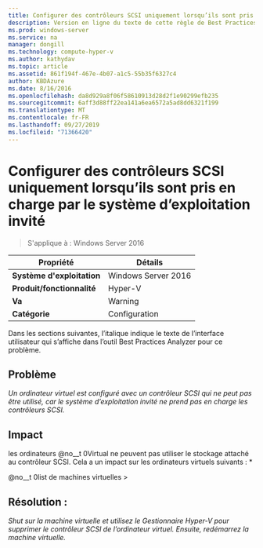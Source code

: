 ```yaml
---
title: Configurer des contrôleurs SCSI uniquement lorsqu’ils sont pris en charge par le système d’exploitation invité
description: Version en ligne du texte de cette règle de Best Practices Analyzer.
ms.prod: windows-server
ms.service: na
manager: dongill
ms.technology: compute-hyper-v
ms.author: kathydav
ms.topic: article
ms.assetid: 861f194f-467e-4b07-a1c5-55b35f6327c4
author: KBDAzure
ms.date: 8/16/2016
ms.openlocfilehash: da8d929a8f06f58610913d28d2f1e90299efb235
ms.sourcegitcommit: 6aff3d88ff22ea141a6ea6572a5ad8dd6321f199
ms.translationtype: MT
ms.contentlocale: fr-FR
ms.lasthandoff: 09/27/2019
ms.locfileid: "71366420"
---
```

# <a name="configure-scsi-controllers-only-when-supported-by-the-guest-operating-system"></a>Configurer des contrôleurs SCSI uniquement lorsqu’ils sont pris en charge par le système d’exploitation invité

>S'applique à : Windows Server 2016


  
|Propriété|Détails|  
|-|-|  
|**Système d'exploitation**|Windows Server 2016|  
|**Produit/fonctionnalité**|Hyper-V|  
|**Va**|Warning|  
|**Catégorie**|Configuration|  
  
Dans les sections suivantes, l’italique indique le texte de l’interface utilisateur qui s’affiche dans l’outil Best Practices Analyzer pour ce problème.  
  
## <a name="issue"></a>Problème  
  
*Un ordinateur virtuel est configuré avec un contrôleur SCSI qui ne peut pas être utilisé, car le système d’exploitation invité ne prend pas en charge les contrôleurs SCSI.*  
  
## <a name="impact"></a>Impact  
  
les ordinateurs @no__t 0Virtual ne peuvent pas utiliser le stockage attaché au contrôleur SCSI. Cela a un impact sur les ordinateurs virtuels suivants : *  
  
@no__t 0list de machines virtuelles >  
  
## <a name="resolution"></a>Résolution :  
  
*Shut sur la machine virtuelle et utilisez le Gestionnaire Hyper-V pour supprimer le contrôleur SCSI de l’ordinateur virtuel. Ensuite, redémarrez la machine virtuelle.*  
  


